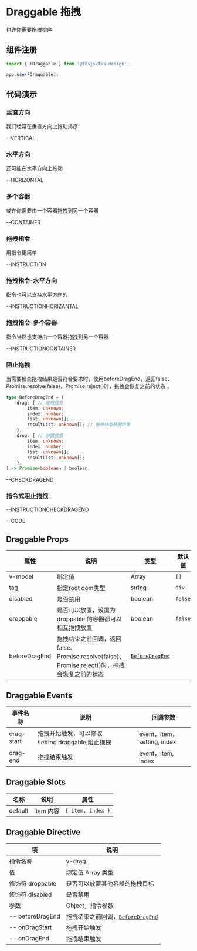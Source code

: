 # Draggable 拖拽

也许你需要拖拽排序

## 组件注册

```js
import { FDraggable } from '@fesjs/fes-design';

app.use(FDraggable);
```

## 代码演示

### 垂直方向

我们经常在垂直方向上拖动排序

--VERTICAL

### 水平方向

还可能在水平方向上拖动

--HORIZONTAL

### 多个容器

或许你需要由一个容器拖拽到另一个容器

--CONTAINER

### 拖拽指令

用指令更简单

--INSTRUCTION

### 拖拽指令-水平方向

指令也可以支持水平方向的

--INSTRUCTIONHORIZANTAL

### 拖拽指令-多个容器

指令当然也支持由一个容器拖拽到另一个容器

--INSTRUCTIONCONTAINER

### 阻止拖拽
当需要检查拖拽结果是否符合要求时，使用beforeDragEnd，返回false、Promise.resolve(false)、Promise.reject()时，拖拽会恢复之前的状态；
```ts
type BeforeDragEnd = (
    drag: { // 拖拽信息
        item: unknown;
        index: number;
        list: unknown[];
        resultList: unknown[]; // 拖拽结束预期结果
    },
    drop: { // 放置信息
        item: unknown;
        index: number;
        list: unknown[];
        resultList: unknown[];
    },
) => Promise<boolean> | boolean;
```
--CHECKDRAGEND

### 指令式阻止拖拽

--INSTRUCTIONCHECKDRAGEND

--CODE

## Draggable Props

| 属性      | 说明                                                    | 类型    | 默认值  |
| --------- | ------------------------------------------------------- | ------- | ------- |
| v-model   | 绑定值                                                  | Array   | `[]`    |
| tag | 指定root dom类型 | string | `div`
| disabled  | 是否禁用                                                | boolean | `false` |
| droppable | 是否可以放置，设置为 droppable 的容器都可以相互拖拽放置 | boolean | `false` |
| beforeDragEnd | 拖拽结束之前回调，返回false、Promise.resolve(false)、Promise.reject()时，拖拽会恢复之前的状态 | [`BeforeDragEnd`](#阻止拖拽) |  |

## Draggable Events

| 事件名称   | 说明                                              | 回调参数             |
| ---------- | ------------------------------------------------- | -------------------- |
| drag-start | 拖拽开始触发，可以修改 setting.draggable,阻止拖拽 | event，item，setting, index |
| drag-end   | 拖拽结束触发                                      | event，item, index          |

## Draggable Slots

| 名称    | 说明      | 属性            |
| ------- | --------- | --------------- |
| default | item 内容 | `{ item, index }` |

## Draggable Directive

| 项   | 说明
| ------ | ----------------- 
| 指令名称 | v-drag |
| 值 | 绑定值 Array 类型 |
| 修饰符 droppable | 是否可以放置其他容器的拖拽目标 |
| 修饰符 disabled | 是否禁用        |
| 参数  | Object，指令参数         |
| -- beforeDragEnd | 拖拽结束之前回调，[`BeforeDragEnd`](#阻止拖拽) |
| -- onDragStart | 拖拽开始触发 |
| -- onDragEnd |  拖拽结束触发 |
